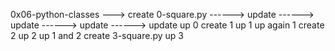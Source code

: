 0x06-python-classes
---> create 0-square.py
------> update
------> update
------> update
------> update
up 0
create 1
up 1
up again 1
create 2
up 2
up 1 and 2
create 3-square.py
up 3
